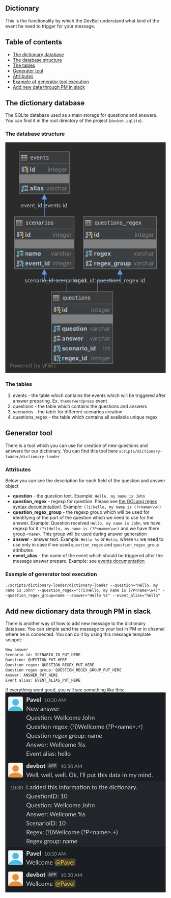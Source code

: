 ## Dictionary
This is the functionality by which the DevBot understand what kind of the event he need to trigger for your message.

## Table of contents
- [The dictionary database](#the-dictionary-database)
- [The database structure](#the-database-structure)
- [The tables](#the-tables)
- [Generator tool](#generator-tool)
- [Attributes](#attributes)
- [Example of generator tool execution](#example-of-generator-tool-execution)
- [Add new data through PM in slack](#add-new-data-through-pm-in-slack)

## The dictionary database
The SQLite database used as a main storage for questions and answers. You can find it in the root directory of the project (`devbot.sqlite`).

### The database structure
![The database structure](images/database-structure.png)

### The tables
1. events - the table which contains the events which will be triggered after answer preparing. Ex. `themerwordpress` event
2. questions - the table which contains the questions and answers
3. scenarios - the table for different scenarios creation
4. questions_regex - the table which contains all available unique regex

## Generator tool
There is a tool which you can use for creation of new questions and answers for our dictionary. You can find this tool here `scripts/dictionary-loader/dictionary-loader`

### Attributes
Below you can see the description for each field of the question and answer object
* **question** - the question text. Example: `Hello, my name is John`
* **question_regex** - regexp for question. Please see [the GOLang regex syntax documentation](https://golang.org/pkg/regexp/syntax/)!. Example: `(?i)Hello, my name is (?<name>\w+)`
* **question_regex_group** - the regexp group which will be used for identifying of the part of the question which we need to use for the answer. Example: Question received `Hello, my name is John`, we have regexp for it `(?i)Hello, my name is (?P<name>\w+)` and we have there group `<name>`. This group will be used during answer generation 
* **answer** - answer text. Example: `Hello %s` or `Hello`, where `%s` we need to use only in case if we used `question_regex` and `question_regex_group` attributes
* **event_alias** - the name of the event which should be triggered after the message answer prepare. Example: see [events documentation](events.md)

### Example of generator tool execution
``` 
./scripts/dictionary-loader/dictionary-loader --question="Hello, my name is John" --question_regex="(?i)Hello, my name is (?P<name>\w+)" --question_regex_group=name --answer="Hello %s" --event_alias="hello"
```

## Add new dictionary data through PM in slack
There is another way of how to add new message to the dictionary database. You can simple send the message to your bot in PM or in channel where he is connected.
You can do it by using this message template snippet:
```
New answer
Scenario id: SCENARIO_ID_PUT_HERE
Question: QUESTION_PUT_HERE
Question regex: QUESTION_REGEX_PUT_HERE
Question regex group: QUESTION_REGEX_GROUP_PUT_HERE
Answer: ANSWER_PUT_HERE
Event alias: EVENT_ALIAS_PUT_HERE
```
If everything went good, you will see something like this:
![add new question to the dictionary](images/dictionary-add-new-question.png)
